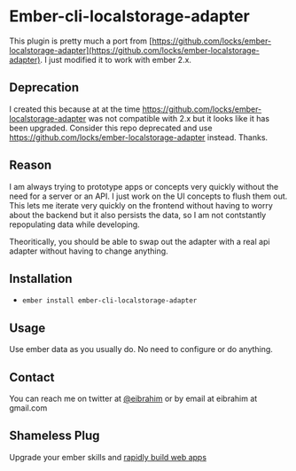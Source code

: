 # Ember-cli-localstorage-adapter

This plugin is pretty much a port from [https://github.com/locks/ember-localstorage-adapter](https://github.com/locks/ember-localstorage-adapter). I just modified it to work with ember 2.x.

## Deprecation
I created this because at at the time https://github.com/locks/ember-localstorage-adapter was not compatible with 2.x but it looks like it has been upgraded.  Consider this repo deprecated and use https://github.com/locks/ember-localstorage-adapter instead.  Thanks.

## Reason
I am always trying to prototype apps or concepts very quickly without the need for a server or an API.  I just work on the UI concepts to flush them out.  This lets me iterate very quickly on the frontend without having to worry about the backend but it also persists the data, so I am not contstantly repopulating data while developing.

Theoritically, you should be able to swap out the adapter with a real api adapter without having to change anything.

## Installation

* `ember install ember-cli-localstorage-adapter`

## Usage
Use ember data as you usually do.  No need to configure or do anything.

## Contact
You can reach  me on twitter at [@eibrahim](http://twitter.com/eibrahim) or by email at eibrahim at gmail.com

## Shameless Plug
Upgrade your ember skills and [rapidly build web apps](http://ember.rocks)
